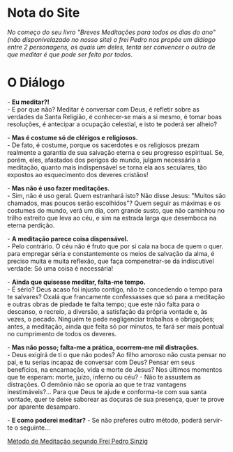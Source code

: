 # Nota do Site

*No começo do seu livro "Breves Meditações para todos os dias do ano" (não disponívelazado no nosso site) o frei Pedro nos propõe um diálogo entre 2 personagens, os quais um deles,  tenta ser convencer o outro de que meditar é que pode ser feito por todos*.

# O Diálogo

\- **Eu meditar?!**  
\- E por que não? Meditar é conversar com Deus, é refletir sobre as verdades da Santa Religião, é conhecer-se mais a si mesmo, é tomar boas resoluções, é antecipar a ocupação celestial, e isto te poderá ser alheio?

\- **Mas é costume só de clérigos e religiosos.**  
\- De fato, é costume, porque os sacerdotes e os religiosos prezam realmente a garantia de sua salvação eterna e seu progresso espiritual. Se, porém, eles, afastados dos perigos do mundo, julgam necessária a meditação, quanto mais indispensável se torna ela aos seculares, tão expostos ao esquecimento dos deveres cristãos!

\- **Mas não é uso fazer meditações.**  
\- Sim, não é uso geral. Quem estranhará isto? Não disse Jesus: "Muitos são chamados, mas poucos serão escolhidos"? Quem seguir as máximas e os costumes do mundo, verá um dia, com grande susto, que não caminhou no trilho estreito que leva ao céu, e sim na estrada larga que desemboca na eterna perdição.

\- **A meditação parece coisa dispensável.**  
\- Pelo contrário. O céu não é fruto que por si caia na boca de quem o quer. para empregar séria e constantemente os meios de salvação da alma, é preciso muita e muita reflexão, que faça compenetrar-se da indiscutível verdade: Só uma coisa é necessária!

\- **Ainda que quisesse meditar, falta-me tempo.**  
\- É sério? Deus acaso foi injusto contigo, não te concedendo o tempo para te salvares? Oxalá que francamente confessasses que só para a meditação e outras obras de piedade te falta tempo; que este não falta para o descanso, o recreio, a diversão, a satisfação da própria vontade e, às vezes, o pecado. Ninguém te pede negligenciar trabalhos e obrigações; antes, a meditação, ainda que feita só por minutos, te fará ser mais pontual no cumprimento de todos os deveres.

\- **Mas não posso; falta-me a prática, ocorrem-me mil distrações.**  
\- Deus exigirá de ti o que não podes? Ao filho amoroso não custa pensar no pai, e tu serias incapaz de conversar com Deus? Pensar em seus benefícios, na encarnação, vida e morte de Jesus? Nos últimos momentos que te esperam: morte, juízo, inferno ou céu? \- Não te assustem as distrações. O demônio não se oporia ao que te traz vantagens inestimáveis?... Para que Deus te ajude e conforma-te com sua santa vontade, quer te deixe saborear as doçuras de sua presença, quer te prove por aparente desamparo.

\- **E como poderei meditar?**
\- Se não preferes outro método, poderá servir-te o seguinte... 

[Método de Meditação segundo Frei Pedro Sinzig](/methods/frei-pedro-sinzig)